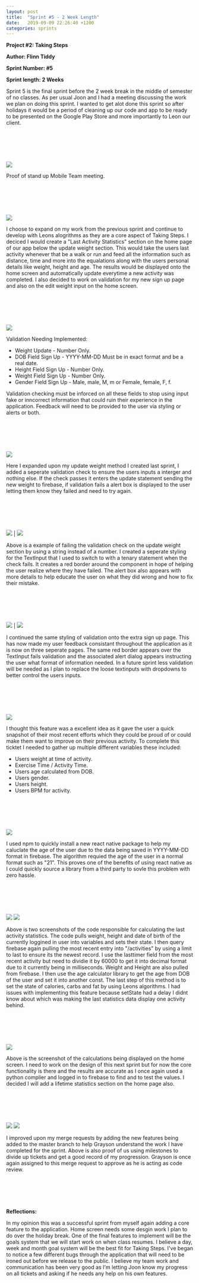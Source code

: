 ```yaml
---
layout: post
title:  "Sprint #5 - 2 Week Length"
date:   2019-09-09 22:26:40 +1200
categories: sprints
---
```


**Project #2: Taking Steps**

**Author: Flinn Tiddy**

**Sprint Number: #5**

**Sprint length: 2 Weeks**

Sprint 5 is the final sprint before the 2 week break in the middle of semester of no classes. As per usual Joon and I had a meeting discussing the work we plan on doing this sprint. I wanted to get alot done this sprint so after holidays it would be a period of cleaning up our code and app to be ready to be presented on the Google Play Store and more importantly to Leon our client.

<br/><br/>
<br/><br/>

![](/assets/standup3.jpg)

Proof of stand up Mobile Team meeting.

<br/><br/>
<br/><br/>

![](/assets/startingtickets.jpg)

I choose to expand on my work from the previous sprint and continue to develop with Leons alogrithms as they are a core aspect of Taking Steps. I deciced I would create a "Last Activity Statistics" section on the home page of our app below the update weight section. This would take the users last activity whenever that be a walk or run and feed all the information such as distance, time and more into the equalations along with the users personal details like weight, height and age. The results would be displayed onto the home screen and automatically update everytime a new activity was completed. I also decided to work on validation for my new sign up page and also on the edit weight input on the home screen.

<br/><br/>
<br/><br/>

![](/assets/feature26.jpg)

Validation Needing Implemented: 

* Weight Update - Number Only.
* DOB Field Sign Up - YYYY-MM-DD Must be in exact format and be a real date.
* Height Field Sign Up - Number Only.
* Weight Field Sign Up - Number Only.
* Gender Field Sign Up - Male, male, M, m or Female, female, F, f.

Validation checking must be inforced on all these fields to stop using input fake or inncorrect information that could ruin their experience in the application. Feedback will need to be provided to the user via styling or alerts or both.

<br/><br/>
<br/><br/>

![](/assets/validationaddedtomethod.jpg)

Here I expanded upon my update weight method I created last sprint, I added a seperate validation check to ensure the users inputs a interger and nothing else. If the check passes it enters the update statement sending the new weight to firebase, if validation fails a alert box is displayed to the user letting them know they failed and need to try again.

<br/><br/>
<br/><br/>

![](/assets/weightborder.jpg) | ![](/assets/weightvalidation.jpg)

Above is a example of failing the validation check on the update weight section by using a string instead of a number. I created a seperate styling for the TextInput that I used to switch to with a tenary statement when the check fails. It creates a red border around the component in hope of helping the user realize where they have failed. The alert box also appears with more details to help educate the user on what they did wrong and how to fix their mistake. 

<br/><br/>
<br/><br/>

![](/assets/extraborder.jpg) | ![](/assets/extraalert.jpg)

I continued the same styling of validation onto the extra sign up page. This has now made my user feedback consistant throughout the application as it is now on three seperate pages. The same red border appears over the TextInput fails validation and the associated alert dialog appears instructing the user what format of information needed. In a future sprint less validation will be needed as I plan to replace the loose textinputs with dropdowns to better control the users inputs.

<br/><br/>
<br/><br/>

![](/assets/feature25.jpg)

I thought this feature was a excellent idea as it gave the user a quick snapshot of their most recent efforts which they could be proud of or could make them want to improve on their previous activity. To complete this ticktet I needed to gather up multiple different variables these included: 

* Users weight at time of activity.
* Exercise Time / Activity Time.
* Users age calculated from DOB.
* Users gender.
* Users height.
* Users BPM for activity.

<br/><br/>
<br/><br/>

![](/assets/agecalc.jpg)

I used npm to quickly install a new react native package to help my caluclate the age of the user due to the data being saved in YYYY-MM-DD format in firebase. The algorithm requied the age of the user in a normal format such as "21". This proves one of the benefits of using react native as I could quickly source a library from a third party to sovle this problem with zero hassle.

<br/><br/>
<br/><br/>

![](/assets/didmount.jpg)
![](/assets/lastactmath.jpg)

Above is two screenshots of the code responsible for calculating the last activity statistics. The code pulls weight, height and date of birth of the currently loggined in user into variables and sets their state. I then query firebase again pulling the most recent entry into "/activities" by using a limit to last to ensure its the newest record. I use the lasttimer field from the most recent activity but need to dividie it by 60000 to get it into decimal format due to it currently being in milliseconds. Weight and Height are also pulled from firebase. I then use the age calculator library to get the age from DOB of the user and set it into another const. The last step of this method is to set the state of calories, carbs and fat by using Leons algorithms. I had issues with implementing this feature because setState had a delay I didnt know about which was making the last statistics data display one activity behind.

<br/><br/>
<br/><br/>

![](/assets/calc.jpg)

Above is the screenshot of the calculations being displayed on the home screen. I need to work on the design of this next sprint but for now the core functionality is there and the results are accurate as I once again used a python complier and logged in to firebase to find and to test the values. I decided I will add a lifetime statistics section on the home page also.

<br/><br/>
<br/><br/>

![](/assets/mergerequest.jpg)
![](/assets/Milestone.jpg)

I improved upon my merge requests by adding the new features being added to the master branch to help Grayson understand the work I have completed for the sprint. Above is also proof of us using milestones to divide up tickets and get a good record of my progression. Grayson is once again assigned to this merge request to approve as he is acting as code review.

<br/><br/>
<br/><br/>

**Reflections:**

In my opinion this was a successful sprint from myself again adding a core feature to the application. Home screen needs some desgin work I plan to do over the holiday break. One of the final features to implement will be the goals system that we will start work on when class resumes. I believe a day, week and month goal system will be the best fit for Taking Steps. I've began to notice a few different bugs through the application that will need to be ironed out before we release to the public. I believe my team work and communication has been very good as I'm letting Joon know my progress on all tickets and asking if he needs any help on his own features.  